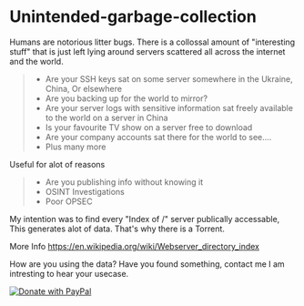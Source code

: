 # Unintended-garbage-collection  

Humans are notorious litter bugs. There is a collossal amount of "interesting stuff" that is just left lying around servers scattered all across the internet and the world.  

>  - Are your SSH keys sat on some server somewhere in the Ukraine, China, Or elsewhere
>  - Are you backing up for the world to mirror?   
>  - Are your server logs with sensitive  information sat freely available to the world on a server in China  
>  -  Is your favourite TV show on a server free to download   
>  - Are your company accounts sat there for the world to see....
>  - Plus many more

Useful for alot of reasons

>  - Are you publishing info without knowing it
>  - OSINT Investigations
>  - Poor OPSEC

My intention was to find every "Index of /" server publically accessable, This generates alot of data. That's why there is a Torrent. 

More Info 
https://en.wikipedia.org/wiki/Webserver_directory_index


How are you using the data? Have you found something, contact me I am intresting to hear your usecase. 

<a href="https://www.paypal.com/cgi-bin/webscr?cmd=_s-xclick&hosted_button_id=WQ6V6K8ZY6D84">
  <img src="https://www.paypalobjects.com/en_US/GB/i/btn/btn_donateCC_LG.gif" alt="Donate with PayPal" />
</a>
